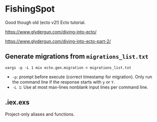 # FishingSpot

Good though old (ecto v2!) Ecto tutorial.

https://www.glydergun.com/diving-into-ecto/

https://www.glydergun.com/diving-into-ecto-part-2/

## Generate migrations from `migrations_list.txt`

`xargs -p -L 1 mix ecto.gen.migration < migrations_list.txt`

* `-p`: prompt before execute (correct timestamp for migration). Only
              run the command line if the response starts with `y` or `Y`.
* `-L 1`: Use at most max-lines nonblank input lines per command line.

## .iex.exs

Project-only aliases and functions.
